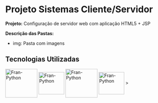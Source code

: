 # Projeto Sistemas Cliente/Servidor

**Projeto:** Configuração de servidor web com aplicação HTML5 + JSP

**Descrição das Pastas:**
* img: Pasta com imagens

## Tecnologias Utilizadas

<div align="left">
  
   <img align="center" alt="Fran-Python" height="90" width="100" src="https://cdn.jsdelivr.net/gh/devicons/devicon/icons/java/java-original-wordmark.svg">
   <img align="center" alt="Fran-Python" height="70" width="80" src="https://cdn.jsdelivr.net/gh/devicons/devicon/icons/html5/html5-plain.svg">
   <img align="center" alt="Fran-Python" height="90" width="100" src="https://cdn.jsdelivr.net/gh/devicons/devicon/icons/mysql/mysql-original-wordmark.svg">
   <img align="center" alt="Fran-Python" height="70" width="80" src="https://cdn.jsdelivr.net/gh/devicons/devicon/icons/tomcat/tomcat-line-wordmark.svg">
          >
   
          
          
          
</div>
